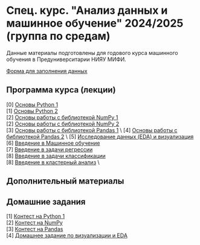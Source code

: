 # Спец. курс. "Анализ данных и машинное обучение" 2024/2025 (группа по средам)

Данные материалы подготовлены для годового курса машинного обучения в Предуниверситарии НИЯУ МИФИ. 

[Форма для заполнения данных](https://forms.gle/D3yD9L2FDi1gUN1P8)

## Программа курса (лекции)

[0] [Основы Python 1](https://github.com/Adelaaas/Data_science_basic_24_25_group_1/blob/main/00_%D0%9E%D1%81%D0%BD%D0%BE%D0%B2%D1%8B_Python_1.ipynb) \
[1] [Основы Python 2](https://github.com/Adelaaas/Data_science_basic_24_25_group_1/blob/main/01_%D0%9E%D1%81%D0%BD%D0%BE%D0%B2%D1%8B_Python_2.ipynb) \
[2] [Основы работы с библиотекой NumPy 1](https://github.com/Adelaaas/Data_science_basic_24_25_group_1/blob/main/02_2024_NumPy.ipynb) \
[2] [Основы работы с библиотекой NumPy 2](https://github.com/Adelaaas/Data_science_basic_24_25_group_1/blob/main/02_2024_NumPy_%E2%84%962.ipynb) \
[3] [Основы работы с библиотекой Pandas 1](https://github.com/Adelaaas/Data_science_basic_24_25_group_1/blob/main/%D0%92%D0%B2%D0%B5%D0%B4%D0%B5%D0%BD%D0%B8%D0%B5_%D0%B2_Pandas_(%D1%87%D0%B0%D1%81%D1%82%D1%8C_1).ipynb) \
[4] [Основы работы с библиотекой Pandas 2](https://github.com/Adelaaas/Data_science_basic_24_25_group_1/blob/main/%D0%92%D0%B2%D0%B5%D0%B4%D0%B5%D0%BD%D0%B8%D0%B5_%D0%B2_Pandas_(%D1%87%D0%B0%D1%81%D1%82%D1%8C_2%2C_%D1%80%D0%B0%D0%B1%D0%BE%D1%82%D0%B0_%D1%81_%D1%84%D0%B0%D0%B9%D0%BB%D0%B0%D0%BC%D0%B8).ipynb) \
[5] [Исследование данных (EDA) и визуализация]() \
[6] [Введение в Машинное обучение]() \
[7] [Введение в задачи регрессии]() \
[8] [Введение в задачи классификации]() \
[8] [Введение в кластерный анализ]() \

## Дополнительный материалы


## Домашние задания

[1] [Контест на Python 1](https://contest.yandex.ru/contest/69604/enter/?retPage=) \
[2] [Контест на NumPy](https://contest.yandex.ru/contest/70745/enter/?retPage=)\
[3] [Контест на Pandas](https://contest.yandex.ru/contest/71279/enter) \
[4] [Домашнее задание по визуализации и EDA](https://github.com/Adelaaas/Data_science_basic_24_25_group_1/tree/main/home_work_EDA)
